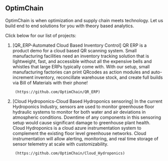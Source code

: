 ## OptimChain

OptimChain is when optimization and supply chain meets technology. Let us build end to end solutions for you with theory based analytics. 

Click below for our list of projects:

1. [QR_ERP-Automated Cloud Based Inventory Control] 
QR ERP is a product demo for a cloud based QR scanning system. Small manufacturing facilities need an inventory tracking solution that is lightweight, fast, and accessible without all the expensive bells and whistles that large ERPs typically come with. With our setup, small manufacturing factories can print QRcodes as action modules and auto-increment inventory, reconcillate warehouse stock, and create full builds via Bill of Materials with their phone!

        (https://github.com/OptimChain/QR_ERP)
        
2. [Cloud Hydroponics-Cloud Based Hydroponics sensoring]
In the current Hydroponics Industry, sensors are used to monitor greenhouse floor hydraulic systems to monitor for both water and air deviations in atmospheric conditions. Downtime of any components in this sensoring setup would cause significant damage to greenhouse plant health. Cloud Hydroponics is a cloud azure instrumentation system to complement the existing floor level greenhouse networks. Cloud instrumentation will allow alerting, monitoring, and real time storage of sensor telemetry at scale with customizability.

        (https://github.com/OptimChain/Cloud_Hydroponics)

